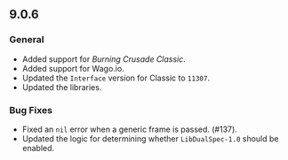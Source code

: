## 9.0.6

### General

- Added support for _Burning Crusade Classic_.
- Added support for Wago.io.
- Updated the `Interface` version for Classic to `11307`.
- Updated the libraries.

### Bug Fixes

- Fixed an `nil` error when a generic frame is passed. (#137).
- Updated the logic for determining whether `LibDualSpec-1.0` should be enabled.
